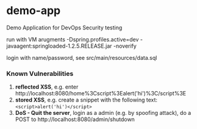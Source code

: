 # demo-app
Demo Application for DevOps Security testing 

run with VM arugments
-Dspring.profiles.active=dev -javaagent:springloaded-1.2.5.RELEASE.jar -noverify

login with name/password, see src/main/resources/data.sql

### Known Vulnerabilities
1. **reflected XSS**, e.g. enter http://localhost:8080/home%3Cscript%3Ealert('hi')%3C/script%3E
2. **stored XSS**, e.g. create a snippet with the following text: ```<script>alert('hi')</script>```
3. **DoS - Quit the server**, login as a admin (e.g. by spoofing attack), do a POST to http://localhost:8080/admin/shutdown

